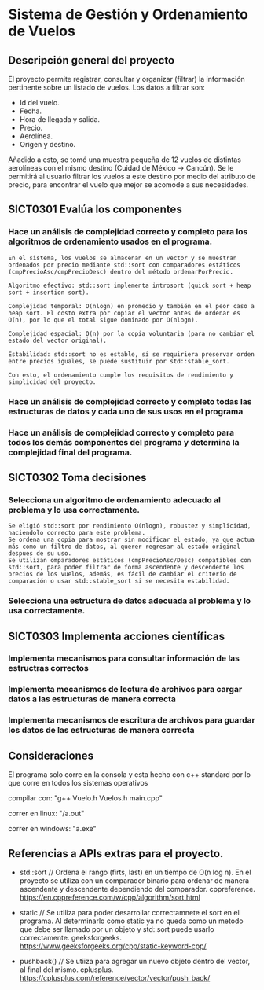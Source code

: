 # Sistema de Gestión y Ordenamiento de Vuelos

## Descripción general del proyecto

El proyecto permite registrar, consultar y organizar (filtrar) la información pertinente sobre un listado de vuelos. Los datos a filtrar son: 
- Id del vuelo.
- Fecha.
- Hora de llegada y salida.
- Precio.
- Aerolínea.
- Origen y destino.
  
Añadido a esto, se tomó una muestra pequeña de 12 vuelos de distintas aerolíneas con el mismo destino (Cuidad de México -> Cancún). Se le permitirá al usuario filtrar los vuelos a este destino por medio del atributo de precio, para encontrar el vuelo que mejor se acomode a sus necesidades.


## SICT0301 Evalúa los componentes

### Hace un análisis de complejidad correcto y completo para los algoritmos de ordenamiento usados en el programa.

    En el sistema, los vuelos se almacenan en un vector y se muestran ordenados por precio mediante std::sort con comparadores estáticos (cmpPrecioAsc/cmpPrecioDesc) dentro del método ordenarPorPrecio.
    
    Algoritmo efectivo: std::sort implementa introsort (quick sort + heap sort + insertion sort).
    
    Complejidad temporal: O(nlogn) en promedio y también en el peor caso a heap sort. El costo extra por copiar el vector antes de ordenar es O(n), por lo que el total sigue dominado por O(nlogn).
    
    Complejidad espacial: O(n) por la copia voluntaria (para no cambiar el estado del vector original).
    
    Estabilidad: std::sort no es estable, si se requiriera preservar orden entre precios iguales, se puede sustituir por std::stable_sort.
    
    Con esto, el ordenamiento cumple los requisitos de rendimiento y simplicidad del proyecto.

### Hace un análisis de complejidad correcto y completo todas las estructuras de datos y cada uno de sus usos en el programa

### Hace un análisis de complejidad correcto y completo para todos los demás componentes del programa y determina la complejidad final del programa.


## SICT0302 Toma decisiones

### Selecciona un algoritmo de ordenamiento adecuado al problema y lo usa correctamente.

    Se eligió std::sort por rendimiento O(nlogn), robustez y simplicidad, haciendolo correcto para este problema.
    Se ordena una copia para mostrar sin modificar el estado, ya que actua más como un filtro de datos, al querer regresar al estado original despues de su uso. 
    Se utilizan omparadores estáticos (cmpPrecioAsc/Desc) compatibles con std::sort, para poder filtrar de forma ascendente y descendente los precios de los vuelos, además, es fácil de cambiar el criterio de comparación o usar std::stable_sort si se necesita estabilidad.

### Selecciona una estructura de datos adecuada al problema y lo usa correctamente.


## SICT0303 Implementa acciones científicas

### Implementa mecanismos para consultar información de las estructras correctos

### Implementa mecanismos de lectura de archivos para cargar datos a las estructuras de manera correcta

### Implementa mecanismos de escritura de archivos para guardar los datos  de las estructuras de manera correcta


## Consideraciones
El programa solo corre en la consola y esta hecho con c++ standard por lo que corre en todos los sistemas operativos

compilar con: "g++ Vuelo.h Vuelos.h main.cpp"

correr en linux: "/a.out"

correr en windows: "a.exe"


## Referencias a APIs extras para el proyecto.

- std::sort // Ordena el rango (firts, last) en un tiempo de O(n log n). En el proyecto se utiliza con un comparador binario para ordenar de manera ascendente y descendente dependiendo del comparador. cppreference. https://en.cppreference.com/w/cpp/algorithm/sort.html

- static // Se utiliza para poder desarrollar correctamnete el sort en el programa. Al determinarlo como static ya no queda como un metodo que debe ser llamado por un objeto y std::sort puede usarlo correctamente. geeksforgeeks. https://www.geeksforgeeks.org/cpp/static-keyword-cpp/

- pushback() // Se utiiza para agregar un nuevo objeto dentro del vector, al final del mismo. cplusplus. https://cplusplus.com/reference/vector/vector/push_back/





